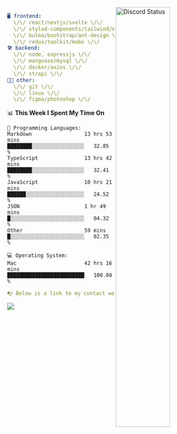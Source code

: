 
<a href="https://discord.com/users/279302975371870218" target="_blank">
    <img width="50%" align="right" alt="Discord Status" src="https://lanyard.cnrad.dev/api/279302975371870218?bg=161B22&borderRadius=5px%205px%200%200&hideTimestamp=true&idleMessage=Just%20chillin%27%20at%20the%20moment&animated=true">
</a>

```yaml
🖥️ frontend: 
  \/\/ react/nextjs/svelte \/\/
  \/\/ styled-components/tailwind/mui/
  \/\/ bulma/bootstrap/ant-design \/\/
  \/\/ redux/toolkit/mobx \/\/
🛠 backend: 
  \/\/ node, expressjs \/\/
  \/\/ mongoose/mysql \/\/
  \/\/ docker/axios \/\/
  \/\/ strapi \/\/
👨‍💻 other: 
  \/\/ git \/\/ 
  \/\/ linux \/\/
  \/\/ figma/photoshop \/\/
```
<!--START_SECTION:waka-->
📊 **This Week I Spent My Time On** 

```text
💬 Programming Languages: 
Markdown                 13 hrs 53 mins      ████████░░░░░░░░░░░░░░░░░   32.85 % 
TypeScript               13 hrs 42 mins      ████████░░░░░░░░░░░░░░░░░   32.41 % 
JavaScript               10 hrs 21 mins      ██████░░░░░░░░░░░░░░░░░░░   24.52 % 
JSON                     1 hr 49 mins        █░░░░░░░░░░░░░░░░░░░░░░░░   04.32 % 
Other                    59 mins             █░░░░░░░░░░░░░░░░░░░░░░░░   02.35 % 

💻 Operating System: 
Mac                      42 hrs 16 mins      █████████████████████████   100.00 % 
```


<!--END_SECTION:waka-->
```yaml
📭 Below is a link to my contact website 
```
<a href="https://mxns.xyz" target="_black"> <img src="https://img.shields.io/badge/website-161B22?style=for-the-badge&logo=About.me&logoColor=white"></img> <a/>
